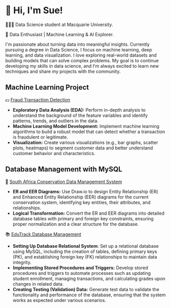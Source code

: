 # 👋 Hi, I'm Sue!
👩🏻‍💻 Data Science student at Macquarie University.

🎨 Data Enthusiast | Machine Learning & AI Explorer.

I'm passionate about turning data into meaningful insights. Currently pursuing a degree in Data Science, I focus on machine learning, deep learning, and data visualization. I love exploring real-world datasets and building models that can solve complex problems. My goal is to continue developing my skills in data science, and I'm always excited to learn new techniques and share my projects with the community.

## Machine Learning Project 
💵 [Fraud Transaction Detection](https://github.com/SueTan309/Fraud-Detection) <br/>
- **Exploratory Data Analysis (EDA):** Perform in-depth analysis to understand the background of the feature variables and identify patterns, trends, and outliers in the data.
- **Machine Learning Model Development:** Implement machine learning algorithms to build a robust model that can detect whether a transaction is fraudulent or legitimate.
- **Visualization:** Create various visualizations (e.g., bar graphs, scatter plots, heatmaps) to segment customer data and better understand customer behavior and characteristics.

## Database Management with MySQL
🐻 [South Africa Conservation Data Management System](https://github.com/SueTan309/South-Africa-Conservation-Data-Management-System/tree/master) <br/>
- **ER and EER Diagrams:** Use Draw.io to design Entity Relationship (ER) and Enhanced Entity Relationship (EER) diagrams for the current conservation system, identifying key entities, their attributes, and relationships.
- **Logical Transformation:** Convert the ER and EER diagrams into detailed database tables with primary and foreign key constraints, ensuring proper normalization and a clear structure for the database.

📚 [EduTrack Database Management](https://github.com/SueTan309/EduTrack-DB) <br/>
- **Setting Up Database Relational System**: Set up a relational database using MySQL, including the creation of tables, defining primary keys (PK), and establishing foreign key (FK) relationships to maintain data integrity.
- **Implementing Stored Procedures and Triggers:** Develop stored procedures and triggers to automate processes such as updating student enrollment, managing transactions, and calculating grades upon changes in related data.
- **Creating Testing (Validation) Data:** Generate test data to validate the functionality and performance of the database, ensuring that the system works as expected under various scenarios.
